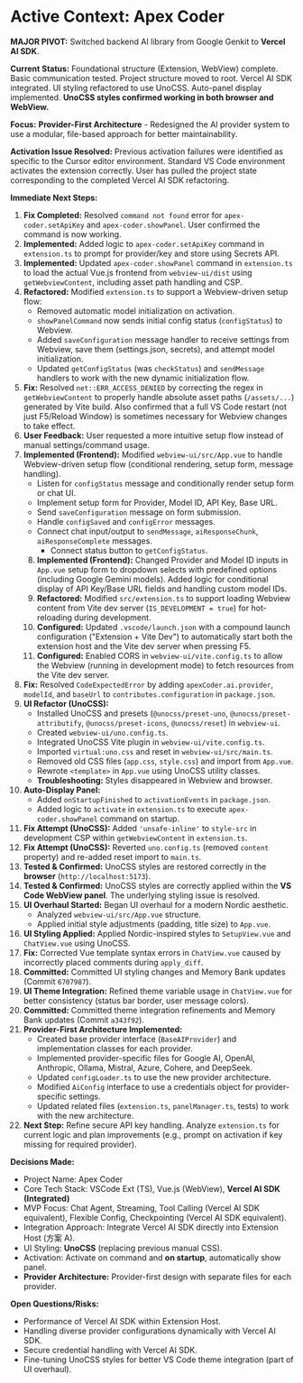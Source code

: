 <!-- Version: 1.30 | Last Updated: 2025-07-04 --> <!-- Updated Version -->

# Active Context: Apex Coder

**MAJOR PIVOT:** Switched backend AI library from Google Genkit to **Vercel AI SDK**.

**Current Status:** Foundational structure (Extension, WebView) complete. Basic communication tested. Project structure moved to root. Vercel AI SDK integrated. UI styling refactored to use UnoCSS. Auto-panel display implemented. **UnoCSS styles confirmed working in both browser and WebView.**

**Focus:** **Provider-First Architecture** - Redesigned the AI provider system to use a modular, file-based approach for better maintainability.

**Activation Issue Resolved:** Previous activation failures were identified as specific to the Cursor editor environment. Standard VS Code environment activates the extension correctly. User has pulled the project state corresponding to the completed Vercel AI SDK refactoring.

**Immediate Next Steps:**
1.  **Fix Completed:** Resolved `command not found` error for `apex-coder.setApiKey` and `apex-coder.showPanel`. User confirmed the command is now working.
2.  **Implemented:** Added logic to `apex-coder.setApiKey` command in `extension.ts` to prompt for provider/key and store using Secrets API.
3.  **Implemented:** Updated `apex-coder.showPanel` command in `extension.ts` to load the actual Vue.js frontend from `webview-ui/dist` using `getWebviewContent`, including asset path handling and CSP.
4.  **Refactored:** Modified `extension.ts` to support a Webview-driven setup flow:
    *   Removed automatic model initialization on activation.
    *   `showPanelCommand` now sends initial config status (`configStatus`) to Webview.
    *   Added `saveConfiguration` message handler to receive settings from Webview, save them (settings.json, secrets), and attempt model initialization.
    *   Updated `getConfigStatus` (was `checkStatus`) and `sendMessage` handlers to work with the new dynamic initialization flow.
5.  **Fix:** Resolved `net::ERR_ACCESS_DENIED` by correcting the regex in `getWebviewContent` to properly handle absolute asset paths (`/assets/...`) generated by Vite build. Also confirmed that a full VS Code restart (not just F5/Reload Window) is sometimes necessary for Webview changes to take effect. <!-- Updated Fix -->
6.  **User Feedback:** User requested a more intuitive setup flow instead of manual settings/command usage.
7.  **Implemented (Frontend):** Modified `webview-ui/src/App.vue` to handle Webview-driven setup flow (conditional rendering, setup form, message handling).
    *   Listen for `configStatus` message and conditionally render setup form or chat UI.
    *   Implement setup form for Provider, Model ID, API Key, Base URL.
    *   Send `saveConfiguration` message on form submission.
    *   Handle `configSaved` and `configError` messages.
    *   Connect chat input/output to `sendMessage`, `aiResponseChunk`, `aiResponseComplete` messages.
        *   Connect status button to `getConfigStatus`.
    8.  **Implemented (Frontend):** Changed Provider and Model ID inputs in `App.vue` setup form to dropdown selects with predefined options (including Google Gemini models). Added logic for conditional display of API Key/Base URL fields and handling custom model IDs.
    9.  **Refactored:** Modified `src/extension.ts` to support loading Webview content from Vite dev server (`IS_DEVELOPMENT = true`) for hot-reloading during development.
    10. **Configured:** Updated `.vscode/launch.json` with a compound launch configuration ("Extension + Vite Dev") to automatically start both the extension host and the Vite dev server when pressing F5.
    11. **Configured:** Enabled CORS in `webview-ui/vite.config.ts` to allow the Webview (running in development mode) to fetch resources from the Vite dev server.
12. **Fix:** Resolved `CodeExpectedError` by adding `apexCoder.ai.provider`, `modelId`, and `baseUrl` to `contributes.configuration` in `package.json`.
13. **UI Refactor (UnoCSS):**
    *   Installed UnoCSS and presets (`@unocss/preset-uno`, `@unocss/preset-attributify`, `@unocss/preset-icons`, `@unocss/reset`) in `webview-ui`.
    *   Created `webview-ui/uno.config.ts`.
    *   Integrated UnoCSS Vite plugin in `webview-ui/vite.config.ts`.
    *   Imported `virtual:uno.css` and reset in `webview-ui/src/main.ts`.
    *   Removed old CSS files (`app.css`, `style.css`) and import from `App.vue`.
    *   Rewrote `<template>` in `App.vue` using UnoCSS utility classes.
    *   **Troubleshooting:** Styles disappeared in Webview and browser.
14. **Auto-Display Panel:**
    *   Added `onStartupFinished` to `activationEvents` in `package.json`.
    *   Added logic to `activate` in `extension.ts` to execute `apex-coder.showPanel` command on startup.
15. **Fix Attempt (UnoCSS):** Added `'unsafe-inline'` to `style-src` in development CSP within `getWebviewContent` in `extension.ts`.
16. **Fix Attempt (UnoCSS):** Reverted `uno.config.ts` (removed `content` property) and re-added reset import to `main.ts`.
17. **Tested & Confirmed:** UnoCSS styles are restored correctly in the **browser** (`http://localhost:5173`).
18. **Tested & Confirmed:** UnoCSS styles are correctly applied within the **VS Code WebView panel**. The underlying styling issue is resolved.
19. **UI Overhaul Started:** Began UI overhaul for a modern Nordic aesthetic.
    *   Analyzed `webview-ui/src/App.vue` structure.
    *   Applied initial style adjustments (padding, title size) to `App.vue`.
20. **UI Styling Applied:** Applied Nordic-inspired styles to `SetupView.vue` and `ChatView.vue` using UnoCSS.
21. **Fix:** Corrected Vue template syntax errors in `ChatView.vue` caused by incorrectly placed comments during `apply_diff`.
22. **Committed:** Committed UI styling changes and Memory Bank updates (Commit `6707987`).
23. **UI Theme Integration:** Refined theme variable usage in `ChatView.vue` for better consistency (status bar border, user message colors).
24. **Committed:** Committed theme integration refinements and Memory Bank updates (Commit `a343f92`).
25. **Provider-First Architecture Implemented:**
    *   Created base provider interface (`BaseAIProvider`) and implementation classes for each provider.
    *   Implemented provider-specific files for Google AI, OpenAI, Anthropic, Ollama, Mistral, Azure, Cohere, and DeepSeek.
    *   Updated `configLoader.ts` to use the new provider architecture.
    *   Modified `AiConfig` interface to use a credentials object for provider-specific settings.
    *   Updated related files (`extension.ts`, `panelManager.ts`, tests) to work with the new architecture.
26. **Next Step:** Refine secure API key handling. Analyze `extension.ts` for current logic and plan improvements (e.g., prompt on activation if key missing for required provider).

**Decisions Made:**
- Project Name: Apex Coder
- Core Tech Stack: VSCode Ext (TS), Vue.js (WebView), **Vercel AI SDK (Integrated)**
- MVP Focus: Chat Agent, Streaming, Tool Calling (Vercel AI SDK equivalent), Flexible Config, Checkpointing (Vercel AI SDK equivalent).
- Integration Approach: Integrate Vercel AI SDK directly into Extension Host (方案 A).
- UI Styling: **UnoCSS** (replacing previous manual CSS).
- Activation: Activate on command and **on startup**, automatically show panel.
- **Provider Architecture:** Provider-first design with separate files for each provider.

**Open Questions/Risks:**
- Performance of Vercel AI SDK within Extension Host.
- Handling diverse provider configurations dynamically with Vercel AI SDK.
- Secure credential handling with Vercel AI SDK.
- Fine-tuning UnoCSS styles for better VS Code theme integration (part of UI overhaul).